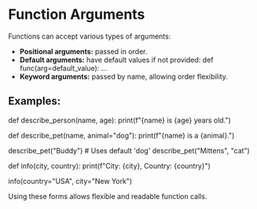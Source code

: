 # Function Arguments

Functions can accept various types of arguments:

- **Positional arguments:** passed in order.
- **Default arguments:** have default values if not provided:
  def func(arg=default_value):
  ...
- **Keyword arguments:** passed by name, allowing order flexibility.

## Examples:

def describe_person(name, age):
print(f"{name} is {age} years old.")

def describe_pet(name, animal="dog"):
print(f"{name} is a {animal}.")

describe_pet("Buddy") # Uses default 'dog'
describe_pet("Mittens", "cat")

def info(city, country):
print(f"City: {city}, Country: {country}")

info(country="USA", city="New York")

Using these forms allows flexible and readable function calls.
